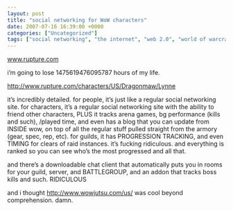 ```yaml
---
layout: post
title: "social networking for WoW characters"
date: 2007-07-16 16:39:00 +0000
categories: ["Uncategorized"]
tags: ["social networking", "the internet", "web 2.0", "world of warcraft"]
---
```


www.rupture.com

i’m going to lose 1475619476095787 hours of my life.

http://www.rupture.com/characters/US/Dragonmaw/Lynne

it’s incredibly detailed. for people, it’s just like a regular social networking site. for characters, it’s a regular social networking site with the ability to friend other characters, PLUS it tracks arena games, bg performance (kills and such), /played time, and even has a blog that you can update from INSIDE wow, on top of all the regular stuff pulled straight from the armory (gear, spec, rep, etc). for guilds, it has PROGRESSION TRACKING, and even TIMING for clears of raid instances. it’s fucking ridiculous. and everything is ranked so you can see who’s the most progressed and all that.

and there’s a downloadable chat client that automatically puts you in rooms for your guild, server, and BATTLEGROUP, and an addon that tracks boss kills and such. RIDICULOUS

and i thought http://www.wowjutsu.com/us/ was cool beyond comprehension. damn.